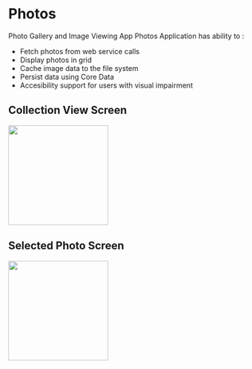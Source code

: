 # Photos
Photo Gallery and Image Viewing App
Photos Application has ability to :
- Fetch photos from web service calls
- Display photos in grid
- Cache image data to the file system
- Persist data using Core Data
- Accesibility support for users with visual impairment

## Collection View Screen
<img src="https://user-images.githubusercontent.com/46643698/124397245-79ff3500-dd2c-11eb-9bda-cfc02037a40b.png" alt="" width="200"/>

## Selected Photo Screen
<img src="https://user-images.githubusercontent.com/46643698/124397271-97340380-dd2c-11eb-8e7c-39670ad44a6f.png" alt="" width="200"/>
